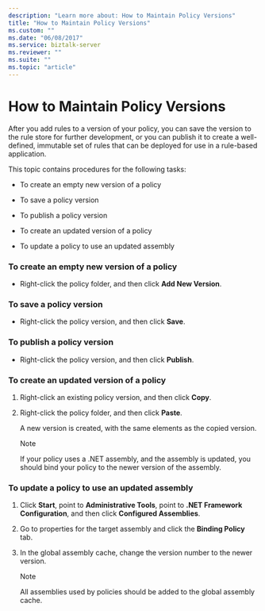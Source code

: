 ```yaml
---
description: "Learn more about: How to Maintain Policy Versions"
title: "How to Maintain Policy Versions"
ms.custom: ""
ms.date: "06/08/2017"
ms.service: biztalk-server
ms.reviewer: ""
ms.suite: ""
ms.topic: "article"
---
```

# How to Maintain Policy Versions
After you add rules to a version of your policy, you can save the version to the rule store for further development, or you can publish it to create a well-defined, immutable set of rules that can be deployed for use in a rule-based application.  
  
 This topic contains procedures for the following tasks:  
  
-   To create an empty new version of a policy  
  
-   To save a policy version  
  
-   To publish a policy version  
  
-   To create an updated version of a policy  
  
-   To update a policy to use an updated assembly  
  
### To create an empty new version of a policy  
  
-   Right-click the policy folder, and then click **Add New Version**.  
  
### To save a policy version  
  
-   Right-click the policy version, and then click **Save**.  
  
### To publish a policy version  
  
-   Right-click the policy version, and then click **Publish**.  
  
### To create an updated version of a policy  
  
1.  Right-click an existing policy version, and then click **Copy**.  
  
2.  Right-click the policy folder, and then click **Paste**.  
  
     A new version is created, with the same elements as the copied version.  
  
    > [!NOTE]
    >  If your policy uses a .NET assembly, and the assembly is updated, you should bind your policy to the newer version of the assembly.  
  
### To update a policy to use an updated assembly  
  
1.  Click **Start**, point to **Administrative Tools**, point to **.NET Framework Configuration**, and then click **Configured Assemblies**.  
  
2.  Go to properties for the target assembly and click the **Binding Policy** tab.  
  
3.  In the global assembly cache, change the version number to the newer version.  
  
    > [!NOTE]
    >  All assemblies used by policies should be added to the global assembly cache.
